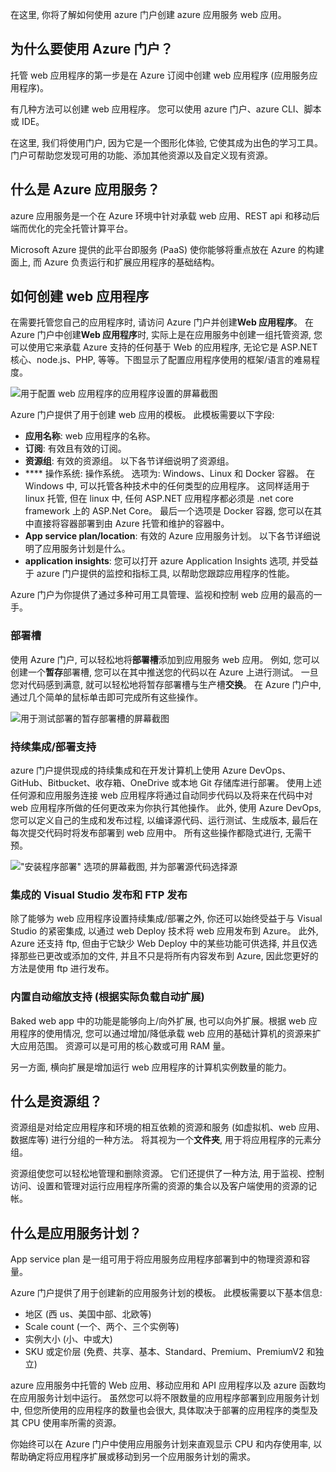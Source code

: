 在这里, 你将了解如何使用 azure 门户创建 azure 应用服务 web 应用。

## <a name="why-use-the-azure-portal"></a>为什么要使用 Azure 门户？

托管 web 应用程序的第一步是在 Azure 订阅中创建 web 应用程序 (应用服务应用程序)。

有几种方法可以创建 web 应用程序。 您可以使用 azure 门户、azure CLI、脚本或 IDE。

在这里, 我们将使用门户, 因为它是一个图形化体验, 它使其成为出色的学习工具。 门户可帮助您发现可用的功能、添加其他资源以及自定义现有资源。

## <a name="what-is-azure-app-service"></a>什么是 Azure 应用服务？

azure 应用服务是一个在 Azure 环境中针对承载 web 应用、REST api 和移动后端而优化的完全托管计算平台。

Microsoft Azure 提供的此平台即服务 (PaaS) 使你能够将重点放在 Azure 的构建面上, 而 Azure 负责运行和扩展应用程序的基础结构。

## <a name="how-to-create-a-web-app"></a>如何创建 web 应用程序

在需要托管您自己的应用程序时, 请访问 Azure 门户并创建**Web 应用程序**。 在 Azure 门户中创建**Web 应用程序**时, 实际上是在应用服务中创建一组托管资源, 您可以使用它来承载 Azure 支持的任何基于 Web 的应用程序, 无论它是 ASP.NET 核心、node.js、PHP, 等等。下图显示了配置应用程序使用的框架/语言的难易程度。

![用于配置 web 应用程序的应用程序设置的屏幕截图](../media/2-web-app-settings.png)

Azure 门户提供了用于创建 web 应用的模板。 此模板需要以下字段:

- **应用名称**: web 应用程序的名称。
- **订阅**: 有效且有效的订阅。
- **资源组**: 有效的资源组。 以下各节详细说明了资源组。
- **** 操作系统: 操作系统。 选项为: Windows、Linux 和 Docker 容器。 在 Windows 中, 可以托管各种技术中的任何类型的应用程序。 这同样适用于 linux 托管, 但在 linux 中, 任何 ASP.NET 应用程序都必须是 .net core framework 上的 ASP.Net Core。 最后一个选项是 Docker 容器, 您可以在其中直接将容器部署到由 Azure 托管和维护的容器中。 
- **App service plan/location**: 有效的 Azure 应用服务计划。 以下各节详细说明了应用服务计划是什么。
- **application insights**: 您可以打开 azure Application Insights 选项, 并受益于 azure 门户提供的监控和指标工具, 以帮助您跟踪应用程序的性能。

Azure 门户为你提供了通过多种可用工具管理、监视和控制 web 应用的最高的一手。

### <a name="deployment-slots"></a>部署槽

使用 Azure 门户, 可以轻松地将**部署槽**添加到应用服务 web 应用。 例如, 您可以创建一个**暂存**部署槽, 您可以在其中推送您的代码以在 Azure 上进行测试。 一旦您对代码感到满意, 就可以轻松地将暂存部署槽与生产槽**交换**。 在 Azure 门户中, 通过几个简单的鼠标单击即可完成所有这些操作。

![用于测试部署的暂存部署槽的屏幕截图](../media/2-deployment-slots.png)

### <a name="continuous-integrationdeployment-support"></a>持续集成/部署支持

azure 门户提供现成的持续集成和在开发计算机上使用 Azure DevOps、GitHub、Bitbucket、收存箱、OneDrive 或本地 Git 存储库进行部署。 使用上述任何源和应用服务连接 web 应用程序将通过自动同步代码以及将来在代码中对 web 应用程序所做的任何更改来为你执行其他操作。 此外, 使用 Azure DevOps, 您可以定义自己的生成和发布过程, 以编译源代码、运行测试、生成版本, 最后在每次提交代码时将发布部署到 web 应用中。 所有这些操作都隐式进行, 无需干预。

!["安装程序部署" 选项的屏幕截图, 并为部署源代码选择源](../media/2-continuous-integration.PNG)

### <a name="integrated-visual-studio-publishing-and-ftp-publishing"></a>集成的 Visual Studio 发布和 FTP 发布

除了能够为 web 应用程序设置持续集成/部署之外, 你还可以始终受益于与 Visual Studio 的紧密集成, 以通过 web Deploy 技术将 web 应用发布到 Azure。 此外, Azure 还支持 ftp, 但由于它缺少 Web Deploy 中的某些功能可供选择, 并且仅选择那些已更改或添加的文件, 并且不只是将所有内容发布到 Azure, 因此您更好的方法是使用 ftp 进行发布。

### <a name="built-in-auto-scale-support-automatic-scale-out-based-on-real-world-load"></a>内置自动缩放支持 (根据实际负载自动扩展)

Baked web app 中的功能是能够向上/向外扩展, 也可以向外扩展。根据 web 应用程序的使用情况, 您可以通过增加/降低承载 web 应用的基础计算机的资源来扩大应用范围。 资源可以是可用的核心数或可用 RAM 量。

另一方面, 横向扩展是增加运行 web 应用程序的计算机实例数量的能力。

## <a name="what-is-a-resource-group"></a>什么是资源组？

资源组是对给定应用程序和环境的相互依赖的资源和服务 (如虚拟机、web 应用、数据库等) 进行分组的一种方法。 将其视为一个**文件夹**, 用于将应用程序的元素分组。

资源组使您可以轻松地管理和删除资源。 它们还提供了一种方法, 用于监视、控制访问、设置和管理对运行应用程序所需的资源的集合以及客户端使用的资源的记帐。

## <a name="what-is-an-app-service-plan"></a>什么是应用服务计划？

App service plan 是一组可用于将应用服务应用程序部署到中的物理资源和容量。

Azure 门户提供了用于创建新的应用服务计划的模板。 此模板需要以下基本信息:

- 地区 (西 us、美国中部、北欧等)
- Scale count (一个、两个、三个实例等)
- 实例大小 (小、中或大)
- SKU 或定价层 (免费、共享、基本、Standard、Premium、PremiumV2 和独立)

azure 应用服务中托管的 Web 应用、移动应用和 API 应用程序以及 azure 函数均在应用服务计划中运行。 虽然您可以将不限数量的应用程序部署到应用服务计划中, 但您所使用的应用程序的数量也会很大, 具体取决于部署的应用程序的类型及其 CPU 使用率所需的资源。

你始终可以在 Azure 门户中使用应用服务计划来直观显示 CPU 和内存使用率, 以帮助确定将应用程序扩展或移动到另一个应用服务计划的需求。
